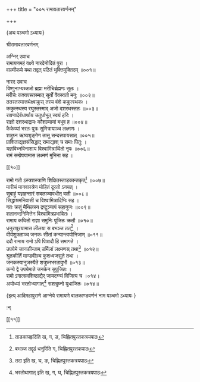 +++
title = "००५ रामावतारवर्णनम्"

+++

\{अथ पञ्चमो ऽध्यायः\}

श्रीरामावतारवर्णनम्

अग्निर् उवाच  
रामायणमहं वक्ष्ये नारदेनोदितं पुरा ।  
वाल्मीकये यथा तद्वत् पठितं भुक्तिमुक्तिदम् ॥००१॥  
    
नारद उवाच  
विष्णुनाभ्यब्जजो ब्रह्मा मरीचिर्ब्रह्मणः सुतः   ।  
मरीचेः कश्यपस्तस्मात् सूर्यो वैवस्वतो मनुः ॥००२॥  
ततस्तस्मात्तथेक्ष्वाकुस् तस्य वंशे ककुत्स्थकः ।  
ककुत्स्थस्य रघुस्तस्माद् अजो दशरथस्ततः ॥००३॥  
रावणादेर्बधार्थाय चतुर्धाभूत् स्वयं हरिः ।  
राज्ञो दशरथाद्रामः कौशल्यायां बभूव ह   ॥००४॥  
कैकेय्यां भरतः पुत्रः सुमित्रायाञ्च लक्ष्मणः   ।  
शत्रुघ्न ऋष्यशृङ्गेण तासु सन्दत्तपायसात् ॥००५॥  
प्राशिताद्यज्ञसंसिद्धाद् रामाद्याश् च समाः पितुः   ।  
यज्ञविघ्नविनाशाय विश्वामित्रार्थितो नृपः ॥००६॥  
रामं सम्प्रेषयामास लक्ष्मणं मुनिना सह   ।  

[[१०]]
    
रामो गतो ऽस्त्रशस्त्राणि शिक्षितस्ताडकान्तकृत्[^१]   ॥००७॥  
मारीचं मानवास्त्रेण मोहितं दूरतो ऽनयत् ।  
सुबाहुं यज्ञहन्तारं सबलञ्चावधीत् बली ॥००८॥  
सिद्धाश्रमनिवासी च विश्वामित्रादिभिः सह ।  
गतः क्रतुं मैथिलस्य द्रष्टुञ्चापं सहानुजः   ॥००९॥  
शतानन्दनिमित्तेन विश्वामित्रप्रभावितः ।  
रामाय कथितो राज्ञा समुनिः पूजितः क्रतौ ॥०१०॥  
धनुरापूरयामास लीलया स बभञ्ज तत्[^२] ।  
वीर्यशुक्लाञ्च जनकः सीतां कन्यान्त्वयोनिजाम् ॥०११॥  
ददौ रामाय रामो ऽपि पित्रादौ हि समागते ।  
उपयेमे जानकीन्ताम् उर्मिलां लक्ष्मणस् तथा[^३] ॥०१२॥  
श्रुतकीर्तिं माण्डवीञ्च कुशध्वजसुते तथा ।  
जनकस्यानुजस्यैते शत्रुघ्नभरतावुभौ ॥०१३॥  
कन्ये द्वे उपयेमाते जनकेन सुपूजितः ।  
रामो ऽगात्सवशिष्ठाद्यैर् जामदग्न्यं विजित्य च ।०१४।  
अयोध्यां भरतोभ्यागात्[^४] सशत्रुघ्नो युधाजितः ॥०१४॥

\{इत्य् आदिमहापुराणे आग्नेये रामायणे बालकाण्डवर्णनं नाम पञ्चमो ऽध्यायः  }
    
:न्  
    
[^१]: ताडकापहृदिति ख, ग, ङ, चिह्नितपुस्तकत्रयपाठः  
    
[^२]: बभञ्ज तद्दृढं धनुरिति ग, चिह्नितपुस्तकपाठः  
    
[^३]: तदा इति ख, घ, ङ, चिह्नितपुस्तकत्रयपाठः  
    
[^४]: भरतोथागात् इति ख, ग, घ, चिह्नितपुस्तकत्रयपाठः  

[[११]]
    